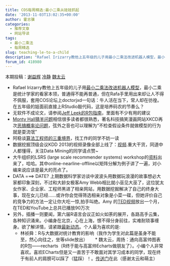 ```yaml
---
title: COS每周精选:最小二乘从娃娃抓起
date: '2013-11-03T13:02:35+00:00'
author: 霍志骥
categories:
  - 推荐文章
  - 网站导读
tags:
  - 最小二乘法
  - 每周精选
slug: teaching-le-to-a-child
description: "Rafael Irizarry教他上五年级的儿子用最小二乘法改进机器人模型，最小二乘是统计学家的看家本领，普通得不能再普通，但在Rafa手里用出来却让人不得不佩服，套用COS论坛上doctorjxd一句话：牛人活在当下，常人却在彷徨。在五年级的娃面前直接上RStudio敲代码，这是培养码农的节奏么？"
forum_id: 418980
---
```


本期投稿：[谢益辉](https://yihui.name/) [冷静](http://www.weibo.com/p/1005051756465937/home?from=page_100505&mod=TAB#place) [魏太云](http://www.weibo.com/taiyun?topnav=1&wvr=5&topsug=1)

  * Rafael Irizarry教他上五年级的儿子用[最小二乘法改进机器人模型](http://simplystatistics.org/2013/10/15/teaching-least-squares-to-a-5th-grader-by-calibrating-a-programmable-robot/)，最小二乘是统计学家的看家本领，普通得不能再普通，但在Rafa手里用出来却让人不得不佩服，套用COS论坛上doctorjxd一句话：牛人活在当下，常人却在彷徨。在五年级的娃面前直接上RStudio敲代码，这是培养码农的节奏么？
  * 无软件不成论文，请参阅[Jeff Leek的R包指南](https://github.com/jtleek/rpackages)，里面有不少有用的建议
  * [Monty Hall猜羊问题](http://en.wikipedia.org/wiki/Monty_Hall_problem)相信很多读者都很熟悉，著名科技搞笑漫画网站XKCD再次[恶搞概率论问题](http://xkcd.com/1282/)，弦外之音也可以理解为“不检查假设条件就做模型的行为就是耍流氓”
  * 阿稳谈[算法工程师的三重境界](http://www.wentrue.net/blog/?p=1552)，找工作的同学不妨一读
  * 数据挖掘顶级会议KDD 2013的视频录像全部上线了：[视频](http://t.cn/zRLMUhU).重大干货，同道中人都懂得，关注Data Mining的同学请点赞~
  * 大牛组织的LSRS (large scale recommender systems) workshop的[资料](http://t.cn/zRKbbCw)出来了，哈哈。其中online-nearline-offline以矩阵分解为例子讲了一遍，对小编来说应该是最大的亮点了。
  * DATA ===> DATE? 上期数据科学家访谈中波波头用数据玩浪漫的故事想必大家都印象深刻，不过和大龄女极客Amy Webb相比就小巫见大巫了，这位犹太女作家、企业家、工程师黑进了相亲网站，用数据挖掘解决了自己的终身大事，现在女儿已经……或许你会觉得筛选相亲对象是小菜一碟，但她评价自己的竞争力的方法一定让你大吃一惊,拍手叫绝。Amy 的[TED视频](http://www.ted.com/talks/amy_webb_how_i_hacked_online_dating.html)放出一个月，在TED和YouTube上总共已播放90万次
  * 另外，插播一则要闻，第六届R语言会议正如火如荼的展开，各路高手云集，各种知识涌来。小编身在北京，心在上海，恨不得分身前往，实难耐琐事缠身。欲了解详情，请紧跟[最新动态](http://weibo.com/cosname)。个人最为喜欢的是: 
      * 林祯舜：R与大数据对统计教育的影响（我作为学生对此篇是虽身不能至，然心向往之，坐等slide放出）
      * 魏太云，周扬：通向高富帅图表的R包——recharts（R终于能与高富帅Echarts做朋友了）。小编个人非常喜欢。喜欢ECharts但是又一直苦于不敢面对其学习成本的同学，现在终于有前人的肩膀可以踩了（猛踩）！。[传送门](https://github.com/taiyun/recharts)在此（感谢太云和萌主）
